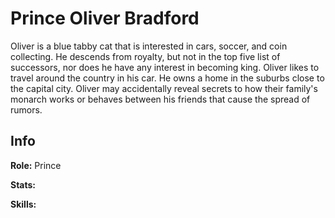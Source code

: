 # Prince Oliver Bradford

Oliver is a blue tabby cat that is interested in cars, soccer, and coin collecting. He descends from royalty, but not in the top five list of successors, nor does he have any interest in becoming king. Oliver likes to travel around the country in his car. He owns a home in the suburbs close to the capital city. Oliver may accidentally reveal secrets to how their family's monarch works or behaves between his friends that cause the spread of rumors.

## Info

**Role:** Prince

**Stats:**

**Skills:**